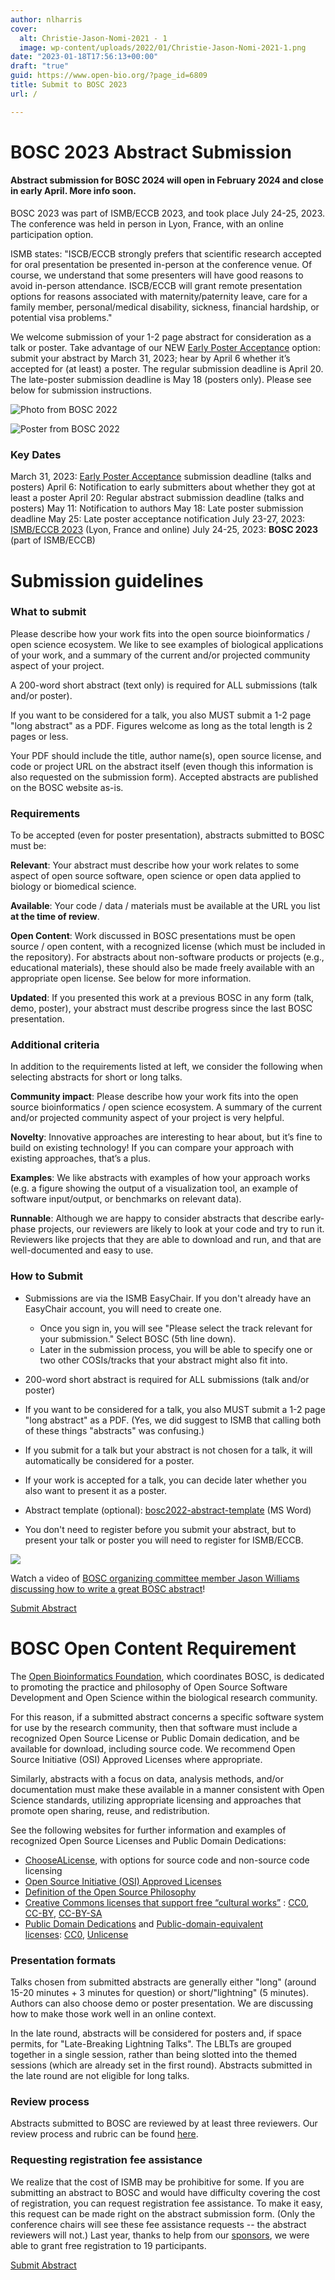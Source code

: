 ```yaml
---
author: nlharris
cover:
  alt: Christie-Jason-Nomi-2021 - 1
  image: wp-content/uploads/2022/01/Christie-Jason-Nomi-2021-1.png
date: "2023-01-18T17:56:13+00:00"
draft: "true"
guid: https://www.open-bio.org/?page_id=6809
title: Submit to BOSC 2023
url: /

---
```

# BOSC 2023 Abstract Submission

#### Abstract submission for BOSC 2024 will open in February 2024 and close in early April. More info soon.

BOSC 2023 was part of ISMB/ECCB 2023, and took place July 24-25, 2023. The conference was
held in person in Lyon, France, with an online participation option.

ISMB states: "ISCB/ECCB strongly prefers that scientific research accepted for oral presentation be presented in-person at the conference venue. Of course, we understand that some presenters will have good reasons to avoid in-person attendance. ISCB/ECCB will grant remote presentation options for reasons associated with maternity/paternity leave, care for a family member, personal/medical disability, sickness, financial hardship, or potential visa problems."

We welcome submission of your 1-2 page abstract for consideration as a talk or poster. Take advantage of our NEW [Early Poster Acceptance](/2023/03/09/bosc-early-poster-acceptance/) option:
submit your abstract by March 31, 2023; hear by April 6 whether it’s accepted for (at least) a poster. The regular submission deadline is April 20. The late-poster submission deadline is May 18 (posters only). Please see below for submission instructions.

![Photo from BOSC 2022](wp-content/uploads/2022/12/Nicole-Nomi-BOSC-poster-Moni-ChrisF-1.jpeg)

![Poster from BOSC 2022](wp-content/uploads/2022/11/Festus-Nyastimi-poster-BOSC2022.png)

### Key Dates

March 31, 2023: [Early Poster Acceptance](/2023/03/09/bosc-early-poster-acceptance/) submission deadline (talks and posters)
April 6: Notification to early submitters about whether they got at least a poster
April 20: Regular abstract submission deadline (talks and posters)
May 11: Notification to authors
May 18: Late poster submission deadline
May 25: Late poster acceptance notification
July 23-27, 2023: [ISMB/ECCB 2023](https://www.iscb.org/ismbeccb2023) (Lyon, France and online)
July 24-25, 2023: **BOSC 2023** (part of ISMB/ECCB)

# Submission guidelines

### What to submit

Please describe how your work fits into the open source bioinformatics / open science ecosystem. We like to see examples of biological applications of your work, and a summary of the current and/or projected community aspect of your project.

A 200-word short abstract (text only) is required for ALL submissions (talk and/or poster).

If you want to be considered for a talk, you also MUST submit a 1-2 page "long abstract" as a PDF. Figures welcome as long as the total length is 2 pages or less.

Your PDF should include the title, author name(s), open source license, and code or project URL on the abstract itself (even though this information is also requested on the submission form). Accepted abstracts are published on the BOSC website as-is.

### Requirements

To be accepted (even for poster presentation), abstracts submitted to BOSC must be:

**Relevant**: Your abstract must describe how your work relates to some aspect of open source software, open science or open data applied to biology or biomedical science.

**Available**: Your code / data / materials must be available at the URL you list **at the time of review**.

**Open Content**: Work discussed in BOSC presentations must be open source / open content, with a recognized license (which must be included in the repository). For abstracts about non-software products or projects (e.g., educational materials), these should also be made freely available with an appropriate open license. See below for more information.

**Updated**: If you presented this work at a previous BOSC in any form (talk, demo, poster), your abstract must describe progress since the last BOSC presentation.

### Additional criteria

In addition to the requirements listed at left, we consider the following when selecting abstracts for short or long talks.

**Community impact**: Please describe how your work fits into the open source bioinformatics / open science ecosystem. A summary of the current and/or projected community aspect of your project is very helpful.

**Novelty**: Innovative approaches are interesting to hear about, but it’s fine to build on existing technology! If you can compare your approach with existing approaches, that’s a plus.

**Examples**: We like abstracts with examples of how your approach works (e.g. a figure showing the output of a visualization tool, an example of software input/output, or benchmarks on relevant data).

**Runnable**: Although we are happy to consider abstracts that describe early-phase projects, our reviewers are likely to look at your code and try to run it. Reviewers like projects that they are able to download and run, and that are well-documented and easy to use.

### How to Submit

- Submissions are via the ISMB EasyChair. If you don't already have an EasyChair account, you will need to create one.

  - Once you sign in, you will see "Please select the track relevant for your submission." Select BOSC (5th line down).
  - Later in the submission process, you will be able to specify one or two other COSIs/tracks that your abstract might also fit into.

- 200-word short abstract is required for ALL submissions (talk and/or poster)
- If you want to be considered for a talk, you also MUST submit a 1-2 page "long abstract" as a PDF. (Yes, we did suggest to ISMB that calling both of these things "abstracts" was confusing.)
- If you submit for a talk but your abstract is not chosen for a talk, it will automatically be considered for a poster.
- If your work is accepted for a talk, you can decide later whether you also want to present it as a poster.
- Abstract template (optional): [bosc2022-abstract-template](wp-content/uploads/2022/04/bosc2022-abstract-template.docx) (MS Word)
- You don't need to register before you submit your abstract, but to present your talk or poster you will need to register for ISMB/ECCB.

![](wp-content/uploads/2022/01/Screen-Shot-2022-01-19-at-3.59.31-PM.png)

Watch a video of [BOSC organizing committee member Jason Williams discussing how to write a great BOSC abstract](https://youtu.be/DwJRrh1Tpew)!  

[Submit Abstract](https://easychair.org/conferences/?conf=ismbeccb2023abstract)

# BOSC Open Content Requirement

The [Open Bioinformatics Foundation](/wiki/OBF), which coordinates BOSC, is dedicated to promoting the practice and philosophy of Open Source Software Development and Open Science within the biological research community.

For this reason, if a submitted abstract concerns a specific software system for use by the research community, then that software must include a recognized Open Source License or Public Domain dedication, and be available for download, including source code. We recommend Open Source Initiative (OSI) Approved Licenses where appropriate.  

Similarly, abstracts with a focus on data, analysis methods, and/or documentation must make these available in a manner consistent with Open Science standards, utilizing appropriate licensing and approaches that promote open sharing, reuse, and redistribution.

See the following websites for further information and examples of recognized Open Source Licenses and Public Domain Dedications:

- [ChooseALicense](https://choosealicense.com/), with options for source code and non-source code licensing
- [Open Source Initiative (OSI) Approved Licenses](http://www.opensource.org/licenses/)
- [Definition of the Open Source Philosophy](http://www.opensource.org/docs/definition.php)
- [Creative Commons licenses that support free “cultural works”](https://creativecommons.org/share-your-work/public-domain/freeworks/) : [CC0](https://creativecommons.org/share-your-work/public-domain/cc0), [CC-BY](https://creativecommons.org/licenses/by/3.0/), [CC-BY-SA](https://creativecommons.org/licenses/by-sa/3.0/)
- [Public Domain Dedications](https://creativecommons.org/share-your-work/public-domain/) and [Public-domain-equivalent licenses](https://en.wikipedia.org/wiki/Public-domain-equivalent_license): [CC0](https://creativecommons.org/share-your-work/public-domain/cc0), [Unlicense](https://unlicense.org/)

### Presentation formats

Talks chosen from submitted abstracts are generally either "long" (around 15-20 minutes + 3 minutes for question) or short/"lightning" (5 minutes). Authors can also choose demo or poster presentation. We are discussing how to make those work well in an online context.

In the late round, abstracts will be considered for posters and, if space permits, for "Late-Breaking Lightning Talks". The LBLTs are grouped together in a single session, rather than being slotted into the themed sessions (which are already set in the first round). Abstracts submitted in the late round are not eligible for long talks.

### Review process

Abstracts submitted to BOSC are reviewed by at least three reviewers. Our review process and rubric can be found [here](https://github.com/OBF/bosc_materials/blob/master/BOSC_review_process.md).

### Requesting registration fee assistance

We realize that the cost of ISMB may be prohibitive for some. If you are submitting an abstract to BOSC and would have difficulty covering the cost of registration, you can request registration fee assistance. To make it easy, this request can be made right on the abstract submission form. (Only the conference chairs will see these fee assistance requests -- the abstract reviewers will not.) Last year, thanks to help from our [sponsors](/events/bosc-2022/sponsors/), we were able to grant free registration to 19 participants.

[Submit Abstract]( https://easychair.org/conferences/?conf=ismbeccb2023abstract)
